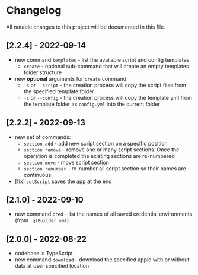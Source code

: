 # Changelog

All notable changes to this project will be documented in this file.

## [2.2.4] - 2022-09-14

- new command `templates` - list the available script and config templates
  - `create` - optional sub-command that will create an empty templates folder structure
- new **optional** arguments for `create` command
  - `-s` or `--script` - the creation process will copy the script files from the specified template folder
  - `-c` or `--config` - the creation process will copy the template yml from the template folder as `config.yml` into the current folder

## [2.2.2] - 2022-09-13

- new set of commands:
  - `section add` - add new script section on a specific position
  - `section remove` - remove one or many script sections. Once the operation is completed the existing sections are re-numbered
  - `section move` - move script section
  - `section renumber` - re-number all script section so their names are continuous
- [fix] `setScript` saves the app at the end

## [2.1.0] - 2022-09-10

- new command `cred` - list the names of all saved credential environments (from `.qlBuilder.yml`)

## [2.0.0] - 2022-08-22

- codebase is TypeScript
- new command `download` - download the specified appid with or without data at user specified location
